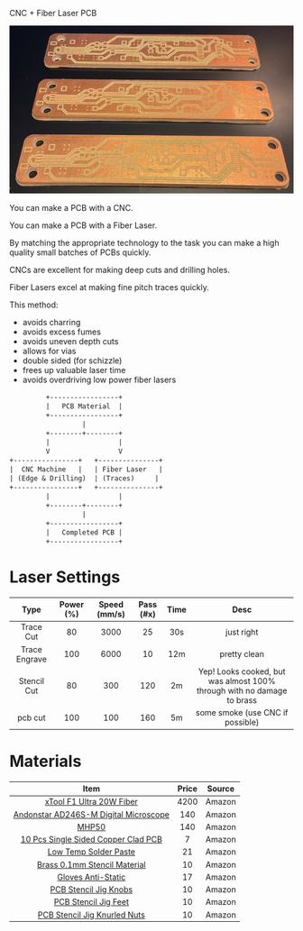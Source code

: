 
CNC + Fiber Laser PCB 

![Screenshot](pics/engraved.jpeg)

You can make a PCB with a CNC.

You can make a PCB with a Fiber Laser.

By matching the appropriate technology to the task you can make a high quality small batches of PCBs quickly.

CNCs are excellent for making deep cuts and drilling holes.

Fiber Lasers excel at making fine pitch traces quickly. 

This method:
* avoids charring
* avoids excess fumes
* avoids uneven depth cuts
* allows for vias
* double sided (for schizzle)
* frees up valuable laser time
* avoids overdriving low power fiber lasers

```
         +-----------------+
         |   PCB Material  |
         +-----------------+
                  |
         +--------+--------+
         |                 |
         V                 V
+----------------+   +---------------+
|  CNC Machine   |   | Fiber Laser   |
| (Edge & Drilling)  | (Traces)     |
+----------------+   +---------------+
         |                 |
         +--------+--------+
                  |
         +-----------------+
         |   Completed PCB |
         +-----------------+
```

Laser Settings
===
|      Type       | Power (%) | Speed (mm/s) | Pass (#x) | Time | Desc                                                                 |
|:---------------:|:---------:|:------------:|:---------:|:----:|:--------------------------------------------------------------------:|
| Trace Cut       | 80        | 3000         | 25        | 30s  | just right                                                         |
| Trace Engrave   | 100       | 6000         | 10        | 12m  | pretty clean                                                       |
| Stencil Cut     | 80        | 300          | 120       | 2m   | Yep! Looks cooked, but was almost 100% through with no damage to brass |
| pcb cut         | 100       | 100          | 160       | 5m   | some smoke (use CNC if possible)                                   |



Materials
===

|                 Item                                    | Price | Source |
|:-------------------------------------------------------:|:-----:|:------:|
| [xTool F1 Ultra 20W Fiber](https://amzn.to/41h2cZH)      | 4200  | Amazon |
| [Andonstar AD246S-M Digital Microscope](https://amzn.to/41iweML) | 140  | Amazon |
| [MHP50](https://amzn.to/4gItVXV)                         | 140   | Amazon |
| [10 Pcs Single Sided Copper Clad PCB](https://amzn.to/4jXkF4V) | 7     | Amazon |
| [Low Temp Solder Paste](https://amzn.to/42WLXSY)         | 21    | Amazon |
| [Brass 0.1mm Stencil Material](https://amzn.to/42XMIes)  | 10    | Amazon |
| [Gloves Anti-Static](https://amzn.to/3X36cKU)            | 17     | Amazon |
| [PCB Stencil Jig Knobs](https://amzn.to/42TYsPh)         | 10    | Amazon |
| [PCB Stencil Jig Feet](https://amzn.to/4i0Jrzc)           | 10    | Amazon |
| [PCB Stencil Jig Knurled Nuts](https://amzn.to/3X5jerg)    | 10    | Amazon |
